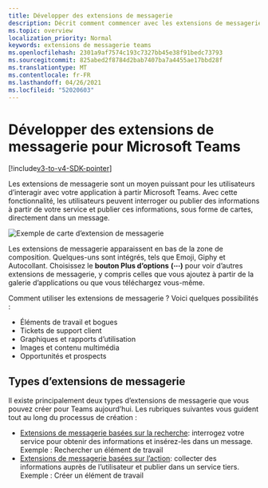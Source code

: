 ```yaml
---
title: Développer des extensions de messagerie
description: Décrit comment commencer avec les extensions de messagerie dans Microsoft Teams
ms.topic: overview
localization_priority: Normal
keywords: extensions de messagerie teams
ms.openlocfilehash: 2301a9af7574c193c7327bb45e38f91bedc73793
ms.sourcegitcommit: 825abed2f8784d2bab7407ba7a4455ae17bbd28f
ms.translationtype: MT
ms.contentlocale: fr-FR
ms.lasthandoff: 04/26/2021
ms.locfileid: "52020603"
---
```

# <a name="develop-messaging-extensions-for-microsoft-teams"></a>Développer des extensions de messagerie pour Microsoft Teams

[!include[v3-to-v4-SDK-pointer](~/includes/v3-to-v4-pointer-me.md)]

Les extensions de messagerie sont un moyen puissant pour les utilisateurs d’interagir avec votre application à partir Microsoft Teams. Avec cette fonctionnalité, les utilisateurs peuvent interroger ou publier des informations à partir de votre service et publier ces informations, sous forme de cartes, directement dans un message.

![Exemple de carte d’extension de messagerie](~/assets/images/compose-extensions/ceexample.png)

Les extensions de messagerie apparaissent en bas de la zone de composition. Quelques-uns sont intégrés, tels que Emoji, Giphy et Autocollant. Choisissez le **bouton Plus d’options** **(&#8943;)** pour voir d’autres extensions de messagerie, y compris celles que vous ajoutez à partir de la galerie d’applications ou que vous téléchargez vous-même.

Comment utiliser les extensions de messagerie ? Voici quelques possibilités :

* Éléments de travail et bogues
* Tickets de support client
* Graphiques et rapports d’utilisation
* Images et contenu multimédia
* Opportunités et prospects

## <a name="types-of-messaging-extensions"></a>Types d’extensions de messagerie

Il existe principalement deux types d’extensions de messagerie que vous pouvez créer pour Teams aujourd’hui. Les rubriques suivantes vous guident tout au long du processus de création :

* [Extensions de messagerie basées sur la recherche](~/resources/messaging-extension-v3/search-extensions.md): interrogez votre service pour obtenir des informations et insérez-les dans un message. Exemple : Rechercher un élément de travail
* [Extensions de messagerie basées sur l’action](~/resources/messaging-extension-v3/create-extensions.md): collecter des informations auprès de l’utilisateur et publier dans un service tiers. Exemple : Créer un élément de travail
